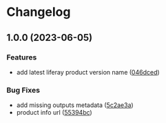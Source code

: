 # Changelog

## 1.0.0 (2023-06-05)


### Features

* add latest liferay product version name ([046dced](https://github.com/lgdd/get-liferay-info-action/commit/046dced3374612708cd61fa6be849adccce85ca1))


### Bug Fixes

* add missing outputs metadata ([5c2ae3a](https://github.com/lgdd/get-liferay-info-action/commit/5c2ae3a08ff441f417fc0cbb79cb830a80b9ecea))
* product info url ([55394bc](https://github.com/lgdd/get-liferay-info-action/commit/55394bc2a77380d361a680cc65fcfbd9d7f49d77))
